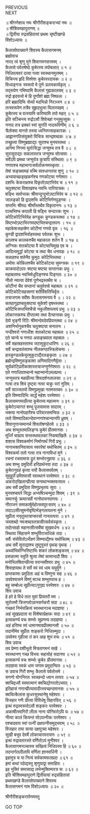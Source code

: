 PREVIOUS  
NEXT  
  
॥ श्रीगणेशाय नमः श्रीगौरीशङ्कराभ्यां नमः ॥  
॥ श्रीशिवमहापुराणम् ॥  
॥ द्वितीया रुद्रसंहितायां प्रथमः सृष्टीखण्डे  
विंशोऽध्यायः ॥  
  
कैलासोपाख्याने शिवस्य कैलासगमनम्  
ब्रह्मोवाच  
नारद त्वं शृणु मुने शिवागमनसत्तमम् ।  
कैलासे पर्वतश्रेष्ठे कुबेरस्य तपोबलात् ॥ १ ॥  
निधिपत्ववरं दत्त्वा गत्वा स्वस्थानमुत्तमम् ।  
विचिन्त्य हृदि विश्वेशः कुबेरवरदायकः ॥ २ ॥  
विध्यङ्‌गजः स्वरूपो मे पूर्णः प्रलयकार्यकृत् ।  
तद्‌रूपेण गमिष्यामि कैलासं गुह्यकालयम् ॥ ३ ॥  
रुद्रो हृदयजो मे हि पूर्णांशो ब्रह्म निष्फलः ।  
हरि ब्रह्मादिभिः सेव्यो मदभिन्नो निरञ्जन ॥ ४ ॥  
तत्स्वरूपेण तत्रैव सुहृद्‌भूत्वा विलास्यहम् ।  
कुबेरस्य च वत्स्यामि करिष्यामि तपो महत् ॥ ५ ॥  
इति सञ्चिन्त्य रुद्रोऽसौ शिवेच्छां गन्तुमुत्सुकः ।  
ननाद तत्र ढक्कां स्वां सुगतिं नादरूपिणीम् ॥ ६ ॥  
त्रैलोक्या मानसे तस्या ध्वनिरुत्साहकारकः ।  
आह्वानगतिसंयुक्तो विचित्रः सान्द्रशब्दकः ॥ ७ ॥  
तच्छ्रुत्वा विष्णुब्रह्माद्याः सुराश्च मुनयस्तथा ।  
आगमा निगमा मूर्ताःसिद्धा जग्मुश्च तत्र वै ॥ ८ ॥  
सुरासुराद्याः सकलास्तत्र जग्मुश्च सोत्सवाः ।  
सर्वेऽपि प्रमथा जग्मुर्यत्र कुत्रापि संस्थिताः ॥ ९ ॥  
गणपाश्च महाभागाःसर्वलोकनमस्कृताः ।  
तेषां सङ्‌ख्यामहं वच्मि सावधानतया शृणु ॥ १० ॥  
अभ्ययाच्छङ्‌खकर्णश्च गणकोट्या गणेश्वरः ।  
दशभिः केकराक्षश्च विकृतोऽष्टाभिरेव च ॥ ११ ॥  
चतुःषष्ट्या विशाखश्च नवभिः पारियात्रकः ।  
षड्भिः सर्वान्तकः श्रीमान्दुन्दुभोऽष्टाभिरेव च ॥ १२ ॥  
जालङ्‌को हि द्वादशभिः कोटिभिर्गणपुङ्‌गवः ।  
सप्तभिः श्रीमदः श्रीमाँस्तथैव विकृताननः ॥ १३ ॥  
पञ्चभिश्च कपाली हि षड्भिः सन्दारकः शुभः ।  
कोटिकोटिभिरेवेह कण्डुकः कुण्डकस्तथा ॥ १४ ॥  
विष्टम्भोऽष्टाभिरगमदष्टभिश्चन्द्रतापनः । १५ ॥  
महाकेशःसहस्रेण कोटीनां गणपो वृतः । १६ ॥  
कुण्डी द्वादशभिर्वाहस्तथा पर्वतकः शुभः ।  
कालश्च कालकश्चैव महाकालः शतेन वै ॥ १७ ॥  
अग्निकः शतकोट्या वै कोट्याभिमुख एव च ।  
आदित्यमूर्द्धा कोट्या च तथा चैव धनावहः ॥ १८ ॥  
सन्नाहश्च शतेनैव कुमुदः कोटिभिस्तथा ।  
अमोघः कोकिलश्चैव कोटिकोट्या सुमन्त्रकः ॥ १९ ॥  
काकपादोऽपरः षष्ट्या षष्ट्या सन्तानकः प्रभुः ।  
महाबलश्च नवभिर्मधुपिङ्‌गश्च पिङ्‌गलः ॥ २० ॥  
नीलो नवत्या देवेशं पूर्णभद्रस्तथैव च ।  
कोटीनां चैव सप्तानां चतुर्वक्त्रो महाबलः ॥ २१ ॥  
कोटिकोटिसहस्राणां शतैर्विंशतिभिर्वृतः ।  
तत्राजगाम सर्वेशः कैलासगमनाय वै ॥ । २२ ॥  
काष्ठागूढश्चतुःषष्ट्या सुकेशो वृषभस्तथा ।  
कोटिभिःसप्तभिश्चैत्रो नकुलीशस्त्वयं प्रभुः ॥ २३ ॥  
लोकान्तकश्च दीप्तात्मा तथा दैत्यान्तकः प्रभुः ।  
देवो भृङ्‌गी रिटिः श्रीमान्देवदेवप्रियस्तथा ॥ २४ ॥  
अशनिर्भानुकश्चैव चतुःषष्ट्या सनातनः ।  
नन्दीश्वरो गणाधीशः शतकोट्या महाबलः ॥ २५ ॥  
एते चान्ये च गणपा असङ्‌ख्याता महाबलः ।  
सर्वे सहस्रहस्ताश्च जटामुकुटधारिणः ॥ २६ ॥  
सर्वे चन्द्रावतंसाश्च नीलकण्ठास्त्रिलोचनाः ।  
हारकुण्डलकेयूरमुकुटाद्यैरलङ्‌कृताः ॥ २७ ॥  
ब्रह्मेन्द्रविष्णुसङ्‌काशा अणिमादिगणैर्वृताः ।  
सूर्यकोटिप्रतीकाशास्तत्राजग्मुर्गणेश्वराः ॥ २८ ॥  
एते गणाधिपाश्चान्ये महान्मानोऽमलप्रभाः ।  
जग्मुस्तत्र महाप्रीत्या शिवदर्शनलालसाः ॥ २९ ॥  
गत्वा तत्र शिवं दृष्ट्वा नत्वा चक्रुः परां नुतिम् ।  
सर्वे साञ्जलयो विष्णुप्रमुखा नतमस्तकाः ॥ ३० ॥  
इति विष्ण्वादिभिः सार्द्धं महेशः परमेश्वरः ।  
कैलासमगमत्प्रीत्या कुबेरस्य महात्मनः ॥ ३१ ॥  
कुबेरोऽप्यागतं शम्भुं पूजयामास सादरम् ।  
भक्त्या नानोपहारैश्च परिवारसमन्वितः ॥ ३२ ॥  
ततो विष्ण्वादिकान्देवान्गणांश्चान्यानपि ध्रुवम् ।  
शिवानुगान्समानर्च शिवतोषणहेतवे ॥ ३३ ॥  
अथ शम्भुस्तमालिङ्‌ग्य कुबेरं प्रीतमानसः ।  
मूर्ध्निं चाघ्राय सन्तस्थावलकां निकषाखिलैः ॥ ३४ ॥  
शशास विश्वकर्माणं निर्माणार्थं गिरौ प्रभुः ।  
नानाभक्तनिवासाय स्वपरेषां यथोचितम् ॥ ३५ ॥  
विश्वकर्मा ततो गत्वा तत्र नानाविधां मुने ।  
रचनां रचयामास द्रुतं शम्भोरनुज्ञया ॥ ३६ ॥  
अथ शम्भुः प्रमुदितो हरिप्रार्थनया तदा ॥ ३७ ॥  
कुबेरानुग्रहं कृत्वा ययौ कैलासपर्वतम् ।  
सुमुहूर्ते प्रविश्यासौ स्वस्थानं परमेश्वरः ॥ ३८ ॥  
अकरोदखिलान्प्रीत्या सनाथान्भक्तवत्सलः ।  
अथ सर्वे प्रमुदिता विष्णुप्रभृतयः सुराः ।  
मुनयश्चापरे सिद्धा अभ्यषिञ्चन्मुदा शिवम् । ३९ ॥  
समानर्चुः क्रमात्सर्वे नानोपायनपाणयः ।  
नीराजनं समाकार्षुर्महोत्सवपुरःसरम् ॥ ४० ॥  
तदाऽऽसीत्सुमनोवृष्टिर्मङ्‌गलायतना मुने ।  
सुप्रीता ननृतुस्तत्राप्सरसो गानतत्पराः ॥ ४१ ॥  
जयशब्दो नमःशब्दस्तत्रासीत्सर्वसंस्कृतः ।  
तदोत्साहो महानासीत्सर्वेषां सुखवर्धनः ॥ ४२ ॥  
स्थित्वा सिंहासने शम्भुर्विराजाधिकं तदा ।  
सर्वैः संसेवितोऽभीक्ष्णं विष्ण्वाद्यैश्च यथोचितम् ॥ ४३ ॥  
अथ सर्वे सुराद्याश्च तुष्टुवुस्तं पृथक् पृथक् ।  
अर्थ्याभिर्वाग्भिरिष्टाभिः शकरं लोकशङ्‌करम् ॥ ४४ ॥  
प्रसन्नात्मा स्तुतिं श्रुत्वा तेषां कामान्ददौ शिवः ।  
मनोभिलषितान्प्रीत्या वरान्सर्वेश्वरः प्रभुः ॥ ४५ ॥  
शिवाज्ञयाथ ते सर्वे स्वं स्वं धाम ययुर्मुने ।  
प्राप्तकामाः प्रमुदिता अहं च विष्णुना सह ॥ ४६ ॥  
उपवेश्यासने विष्णुं माञ्च शम्भुरुवाच ह ।  
बहु सम्बोध्य सुप्रीत्याऽनुगृह्य परमेश्वरः ॥ ४७ ॥  
शिव उवाच  
हे हरे हे विधे तात युवां प्रियतरौ मम ।  
सुरोत्तमौ त्रिजगतोऽवनसर्गकरौ सदा ॥ ४८ ॥  
गच्छतं निर्भयन्नित्यं स्वस्थानञ्च मदाज्ञया ।  
अहं सुखप्रदाता वा विशेषात्प्रेक्षकः सदा ॥ ४९ ॥  
इत्याकर्ण्य वचः शम्भोः सुप्रणम्य तदाज्ञया ।  
अहं हरिश्च स्वं धामागमावप्रीतमानसौ ॥ ५० ॥  
तदानीमेव सुप्रीतः शङ्‌करो निधिपम्मुदा ।  
उपवेश्य गृहीत्वा तं कर आह शुभं वचः ॥ ५१ ॥  
शिव उवाच  
तव प्रेम्णा वशीभूतो मित्रतागमनं सखे ।  
स्वस्थानण् ‌गच्छ विभयः सहायोहं सदानघ ॥ ५२ ॥  
इत्याकर्ण्य वचः शम्भोः कुबेरः प्रीतमानसः ।  
तदाज्ञया स्वकं धाम जगाम प्रमुदान्वितः ॥ ५३ ॥  
स उवाच गिरौ शम्भुः कैलासे पर्वतोत्तमे ।  
सगणो योगनिरतः स्वच्छन्दो ध्यान तत्परः ॥ ५४ ॥  
क्वचिद्दध्यौ स्वमात्मानं क्वचिद्योगरतोऽभवत् ।  
इतिहासं गणान्प्रीत्यावादीत्स्वच्छन्दमानसः ॥ ५५ ॥  
क्वचित्कैलास कुधरसुस्थानेषु महेश्वरः ।  
विजहार गणैः प्रीत्या विविधेषु विहारवित् ॥ ५६ ॥  
इत्थं रुद्रस्वरूपोऽसौ शङ्‌करः परमेश्वरः ।  
अकार्षीत्स्वगिरौ लीला नाना योगिवरोऽपि यः ॥ ५७ ॥  
नीत्वा कालं कियन्तं सोऽपत्नीकः परमेश्वरः ।  
पश्चादवाप स्वां पत्नीं दक्षपत्नीसमुद्‌भवाम् ॥ ५८ ॥  
विजहार तया सत्या दक्षपुत्र्या महेश्वरः ।  
सुखी बभूव देवर्षे लोकाचारपरायणः ॥ ५९ ॥  
इत्थं रुद्रावतारस्ते वर्णितोऽयं मुनीश्वर ।  
कैलासागमनञ्चास्य सखित्वं निधिपस्य हि ॥ ६० ॥  
तदन्तर्गतलीलापि वर्णिता ज्ञानवर्धिनी ।  
इहामुत्र च या नित्यं सर्वकामफलप्रदा ॥ ६१ ॥  
इमां कथां पठेद्यस्तु शृणुयाद्वा समाहितः ।  
इह भुक्तिं समासाद्य लभेन्मुक्तिम्परत्र सः ॥ ६२ ॥  
इति श्रीशिवमहापुराणे द्वितीयायां रुद्रसंहितायां  
प्रथमखण्डे कैलासोपाख्याने शिवस्य  
कैलासगमनं नाम विंशोऽध्यायः ॥ २० ॥  
  
  
श्रीगौरीशङ्करार्पणमस्तु  
  
GO TOP
